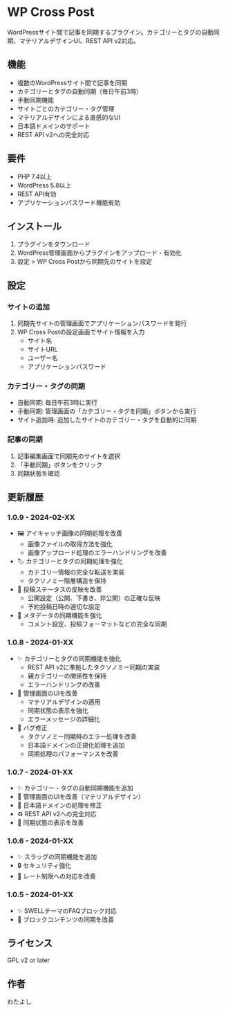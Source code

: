 # WP Cross Post

WordPressサイト間で記事を同期するプラグイン。カテゴリーとタグの自動同期、マテリアルデザインUI、REST API v2対応。

## 機能

- 複数のWordPressサイト間で記事を同期
- カテゴリーとタグの自動同期（毎日午前3時）
- 手動同期機能
- サイトごとのカテゴリー・タグ管理
- マテリアルデザインによる直感的なUI
- 日本語ドメインのサポート
- REST API v2への完全対応

## 要件

- PHP 7.4以上
- WordPress 5.8以上
- REST API有効
- アプリケーションパスワード機能有効

## インストール

1. プラグインをダウンロード
2. WordPress管理画面からプラグインをアップロード・有効化
3. 設定 > WP Cross Postから同期先のサイトを設定

## 設定

### サイトの追加

1. 同期先サイトの管理画面でアプリケーションパスワードを発行
2. WP Cross Postの設定画面でサイト情報を入力
   - サイト名
   - サイトURL
   - ユーザー名
   - アプリケーションパスワード

### カテゴリー・タグの同期

- 自動同期: 毎日午前3時に実行
- 手動同期: 管理画面の「カテゴリー・タグを同期」ボタンから実行
- サイト追加時: 追加したサイトのカテゴリー・タグを自動的に同期

### 記事の同期

1. 記事編集画面で同期先のサイトを選択
2. 「手動同期」ボタンをクリック
3. 同期状態を確認

## 更新履歴

### 1.0.9 - 2024-02-XX
- 🖼️ アイキャッチ画像の同期処理を改善
  - 画像ファイルの取得方法を強化
  - 画像アップロード処理のエラーハンドリングを改善
- 🏷️ カテゴリーとタグの同期処理を強化
  - カテゴリー情報の完全な転送を実装
  - タクソノミー階層構造を保持
- 📝 投稿ステータスの反映を改善
  - 公開設定（公開、下書き、非公開）の正確な反映
  - 予約投稿日時の適切な設定
- 🔄 メタデータの同期機能を強化
  - コメント設定、投稿フォーマットなどの完全な同期

### 1.0.8 - 2024-01-XX
- ✨ カテゴリーとタグの同期機能を強化
  - REST API v2に準拠したタクソノミー同期の実装
  - 親カテゴリーの関係性を保持
  - エラーハンドリングの改善
- 💄 管理画面のUIを改善
  - マテリアルデザインの適用
  - 同期状態の表示を強化
  - エラーメッセージの詳細化
- 🐛 バグ修正
  - タクソノミー同期時のエラー処理を改善
  - 日本語ドメインの正規化処理を追加
  - 同期処理のパフォーマンスを改善

### 1.0.7 - 2024-01-XX
- ✨ カテゴリー・タグの自動同期機能を追加
- 🎨 管理画面のUIを改善（マテリアルデザイン）
- 🐛 日本語ドメインの処理を修正
- ♻️ REST API v2への完全対応
- 🔧 同期状態の表示を改善

### 1.0.6 - 2024-01-XX
- ✨ スラッグの同期機能を追加
- 🔒 セキュリティ強化
- 🐛 レート制限への対応を改善

### 1.0.5 - 2024-01-XX
- ✨ SWELLテーマのFAQブロック対応
- 🎨 ブロックコンテンツの同期を改善

## ライセンス

GPL v2 or later

## 作者

わたよし

